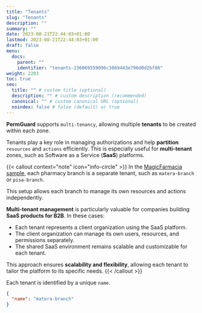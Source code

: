 ```yaml
---
title: "Tenants"
slug: "Tenants"
description: ""
summary: ""
date: 2023-08-21T22:44:03+01:00
lastmod: 2023-08-21T22:44:03+01:00
draft: false
menu:
  docs:
    parent: ""
    identifier: "tenants-236069559096c3069443e796d0d2bf86"
weight: 2203
toc: true
seo:
  title: "" # custom title (optional)
  description: "" # custom description (recommended)
  canonical: "" # custom canonical URL (optional)
  noindex: false # false (default) or true
---
```


**PermGuard** supports `multi-tenancy`, allowing multiple **tenants** to be created within each zone.

Tenants play a key role in managing authorizations and help **partition** `resources` and `actions` efficiently.
This is especially useful for **multi-tenant** zones, such as Software as a Service (**SaaS**) platforms.

{{< callout context="note" icon="info-circle" >}}
In the [MagicFarmacia sample](/docs/0.1/getting-started/adoption-through-example#integration-use-case-pharmacy-branch-management), each pharmacy branch is a separate tenant, such as `matera-branch` or `pisa-branch`.

This setup allows each branch to manage its own resources and actions independently.

**Multi-tenant management** is particularly valuable for companies building **SaaS products for B2B**.
In these cases:

- Each tenant represents a client organization using the SaaS platform.
- The client organization can manage its own users, resources, and permissions separately.
- The shared SaaS environment remains scalable and customizable for each tenant.

This approach ensures **scalability and flexibility**, allowing each tenant to tailor the platform to its specific needs.
{{< /callout >}}

Each tenant is identified by a unique `name`.

```json
{
  "name": "matera-branch"
}
```
